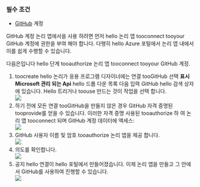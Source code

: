 ### <a name="prerequisites"></a>필수 조건
* [GitHub](http://GitHub.com) 계정 

GitHub 계정 논리 앱에서을 사용 하려면 먼저 hello 논리 앱 tooconnect tooyour GitHub 계정에 권한을 부여 해야 합니다. 다행히 hello Azure 포털에서 논리 앱 내에서이를 쉽게 수행할 수 있습니다. 

다음은입니다 hello 단계 tooauthorize 논리 앱 tooconnect tooyour GitHub 계정.

1. toocreate hello 논리가 응용 프로그램 디자이너에는 연결 tooGitHub 선택 **표시 Microsoft 관리 되는 Api** hello 드롭 다운 목록 다음 입력 *GitHub* hello 검색 상자에 있습니다. Hello 트리거나 toouse 만드는 것이 작업을 선택 합니다.  
   ![](./media/connectors-create-api-github/github-1.png)
2. 하기 전에 모든 연결 tooGitHub을 만들지 않은 경우 GitHub 자격 증명된 tooprovide를 얻을 수 있습니다. 이러한 자격 증명 사용된 tooauthorize 하 여 논리 앱 tooconnect 되며 GitHub 계정 데이터에 액세스:  
   ![](./media/connectors-create-api-github/github-2.png)
3. GitHub 사용자 이름 및 암호 tooauthorize 논리 앱을 제공 합니다.  
   ![](./media/connectors-create-api-github/github-3.png)   
4. 의도를 확인합니다.  
   ![](./media/connectors-create-api-github/github-4.png)   
5. 공지 hello 연결이 hello 포털에서 만들어졌습니다. 이제 논리 앱을 만들고 그 안에서 GitHub를 사용하여 진행할 수 있습니다.   
   ![](./media/connectors-create-api-github/github-5.png)   

